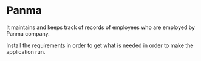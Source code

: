 # Panma
It maintains and keeps track of records of employees who are employed by Panma company.



Install the requirements in order to get what is needed in order to make the application run.
